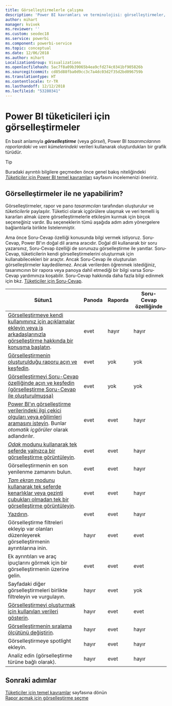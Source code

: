 ```yaml
---
title: Görselleştirmelerle çalışma
description: 'Power BI kavramları ve terminolojisi: görselleştirmeler, görseller. Power BI bağlamında görselleştirme, görsel nedir?'
author: mihart
manager: kvivek
ms.reviewer: ''
ms.custom: seodec18
ms.service: powerbi
ms.component: powerbi-service
ms.topic: conceptual
ms.date: 12/06/2018
ms.author: mihart
LocalizationGroup: Visualizations
ms.openlocfilehash: 5ac7f8a09b39065b4ea9cfd274c0341bf905826b
ms.sourcegitcommit: cd85d88fba0d9cc3c7a4dc03d2f35d2bd096759b
ms.translationtype: HT
ms.contentlocale: tr-TR
ms.lasthandoff: 12/12/2018
ms.locfileid: "53280341"
---
```

# <a name="visualizations-for-power-bi-consumers"></a>Power BI **tüketicileri** için görselleştirmeler

En basit anlamıyla ***görselleştirme*** (veya *görsel*), Power BI *tasarımcılarının* *raporlardaki* ve *veri kümelerindeki* verileri kullanarak oluşturdukları bir grafik türüdür. 

> [!TIP]
> Buradaki ayrıntılı bilgilere geçmeden önce genel bakış niteliğindeki [*Tüketiciler* için Power BI temel kavramları](end-user-basic-concepts.md) sayfasını incelemenizi öneririz.

## <a name="what-can-i-do-with-visualizations"></a>Görselleştirmeler ile ne yapabilirim?

Görselleştirmeler, rapor ve pano *tasarımcıları* tarafından oluşturulur ve *tüketicilerle* paylaşılır. Tüketici olarak içgörülere ulaşmak ve veri temelli iş kararları almak üzere görselleştirmelerle etkileşim kurmak için birçok seçeneğiniz vardır. Bu seçeneklerin tümü aşağıda adım adım yönergelere bağlantılarla birlikte listelenmiştir.

Ama önce Soru-Cevap özelliği konusunda bilgi vermek istiyoruz. Soru-Cevap, Power BI'ın doğal dil arama aracıdır. Doğal dil kullanarak bir soru yazarsınız, Soru-Cevap özelliği de sorunuzu görselleştirme ile yanıtlar. Soru-Cevap, tüketicilerin kendi görselleştirmelerini oluşturmak için kullanabilecekleri bir araçtır. Ancak Soru-Cevap ile oluşturulan görselleştirmeler kaydedilemez. Ancak verilerden öğrenmek istediğiniz, tasarımcının bir rapora veya panoya dahil etmediği bir bilgi varsa Soru-Cevap yardımınıza koşabilir. Soru-Cevap hakkında daha fazla bilgi edinmek için bkz. [Tüketiciler için Soru-Cevap](end-user-q-and-a.md).



|Sütun1  |Panoda  |Raporda  | Soru-Cevap özelliğinde
|---------|---------|---------|--------|
|[Görselleştirmeye kendi kullanımınız için açıklamalar ekleyin veya iş arkadaşlarınızla görselleştirme hakkında bir konuşma başlatın](end-user-comment.md).     |  evet       |   hayır      |  hayır  |
|[Görselleştirmenin oluşturulduğu raporu açın ve keşfedin](end-user-tiles.md).     |    evet     |   yok      |  yok |
|[Görselleştirmeyi Soru-Cevap özelliğinde açın ve keşfedin (görselleştirme Soru-Cevap ile oluşturulmuşsa)](end-user-q-and-a.md)     |   evet      |   yok      |  yok  |
|[Power BI'ın görselleştirme verilerindeki ilgi çekici olguları veya eğilimleri aramasını isteyin](end-user-insights.md).  Bunlar *otomatik içgörüler* olarak adlandırılır.     |    evet     |   evet      | hayır   |
|[*Odak* modunu kullanarak tek seferde yalnızca bir görselleştirme görüntüleyin](end-user-focus.md).     | evet        |   evet      | hayır  |
|Görselleştirmenin en son yenilenme zamanını bulun.     |  evet       |    evet     | hayır  |
|[*Tam ekran* modunu kullanarak tek seferde kenarlıklar veya gezinti çubukları olmadan tek bir görselleştirme görüntüleyin](end-user-focus.md).     |   evet      |  evet       | hayır  |
|[Yazdırın](end-user-print.md).     |  evet       |   evet      | hayır  |
|Görselleştirme filtreleri ekleyip var olanları düzenleyerek görselleştirmenin ayrıntılarına inin.     |    hayır     |   evet      | evet  |
|Ek ayrıntıları ve araç ipuçlarını görmek için bir görselleştirmenin üzerine gelin.     |    evet     |   evet      | evet  |
|Sayfadaki diğer görselleştirmeleri birlikte filtreleyin ve vurgulayın.     |   hayır      |   evet      | yok  |
|[Görselleştirmeyi oluşturmak için kullanılan verileri gösterin](end-user-show-data.md).     |  hayır       |   evet      | evet  |
| [Görselleştirmenin sıralama ölçütünü değiştirin](end-user-search-sort.md). | hayır  | evet  | hayır  |
| Görselleştirmeye spotlight ekleyin. | hayır  | evet  |  hayır |
| Analiz edin (görselleştirme türüne bağlı olarak). | hayır  | evet  | hayır  |

## <a name="next-steps"></a>Sonraki adımlar
[Tüketiciler için temel kavramlar](end-user-basic-concepts.md) sayfasına dönün    
[Rapor açmak için görselleştirme seçme](end-user-report-open.md)